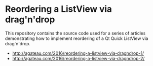 # Reordering a ListView via drag'n'drop

This repository contains the source code used for a series of articles
demonstrating how to implement reordering of a Qt Quick ListView via
drag'n'drop.

- <http://agateau.com/2016/reordering-a-listview-via-dragndrop-1/>
- <http://agateau.com/2016/reordering-a-listview-via-dragndrop-2/>
